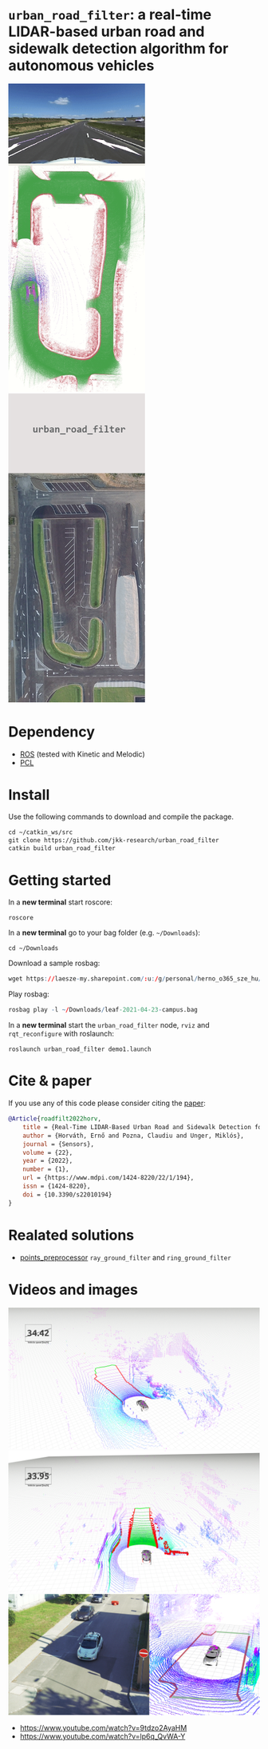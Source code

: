 # `urban_road_filter`: a real-time LIDAR-based urban road and sidewalk detection algorithm for autonomous vehicles

<img src="img/urban_road_filter_anim01.gif" width=274/><img src="img/urban_road_filter_static01.png" width=274/>

# Dependency
- [ROS](http://wiki.ros.org/ROS/Installation) (tested with Kinetic and Melodic)
- [PCL](https://pointclouds.org/) 


# Install
Use the following commands to download and compile the package.

```
cd ~/catkin_ws/src
git clone https://github.com/jkk-research/urban_road_filter
catkin build urban_road_filter
```

# Getting started
In a **new terminal** start roscore:
```
roscore
```
In a **new terminal** go to your bag folder (e.g. `~/Downloads`):
```
cd ~/Downloads
```
Download a sample rosbag:
``` r
wget https://laesze-my.sharepoint.com/:u:/g/personal/herno_o365_sze_hu/EYl_ahy5pgBBhNHt5ZkiBikBoy_j_x95E96rDtTsxueB_A?download=1 -O leaf-2021-04-23-campus.bag
```
Play rosbag:
``` r
rosbag play -l ~/Downloads/leaf-2021-04-23-campus.bag
```
In a **new terminal** start the `urban_road_filter` node, `rviz` and `rqt_reconfigure` with roslaunch:
```
roslaunch urban_road_filter demo1.launch
```

# Cite & paper

If you use any of this code please consider citing the [paper](https://www.mdpi.com/1424-8220/22/1/194):

``` bibtex
@Article{roadfilt2022horv,
    title = {Real-Time LIDAR-Based Urban Road and Sidewalk Detection for Autonomous Vehicles},
    author = {Horváth, Ernő and Pozna, Claudiu and Unger, Miklós},
    journal = {Sensors},
    volume = {22},
    year = {2022},
    number = {1},
    url = {https://www.mdpi.com/1424-8220/22/1/194},
    issn = {1424-8220},
    doi = {10.3390/s22010194}
}
```

# Realated solutions

- [points_preprocessor](https://github.com/Autoware-AI/core_perception/tree/master/points_preprocessor) `ray_ground_filter` and `ring_ground_filter`

# Videos and images


![](img/marker_poly01.png)
![](img/marker_road_high01.png)
![](img/marker_poly02.png)

- https://www.youtube.com/watch?v=9tdzo2AyaHM
- https://www.youtube.com/watch?v=lp6q_QvWA-Y
